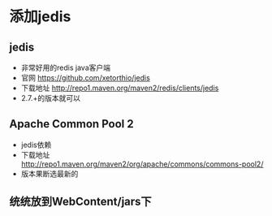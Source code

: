# 添加jedis

## jedis

* 非常好用的redis java客户端
* 官网 https://github.com/xetorthio/jedis
* 下载地址 http://repo1.maven.org/maven2/redis/clients/jedis
* 2.7.+的版本就可以

## Apache Common Pool 2

* jedis依赖
* 下载地址 http://repo1.maven.org/maven2/org/apache/commons/commons-pool2/
* 版本果断选最新的

## 统统放到WebContent/jars下